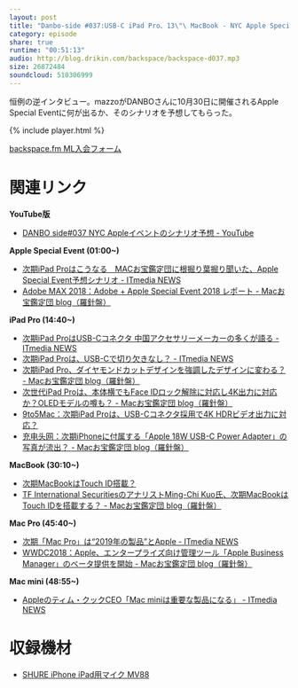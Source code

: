```yaml
---
layout: post
title: "Danbo-side #037:USB-C iPad Pro、13\"\ MacBook - NYC Apple Special Eventのシナリオを予想する"
category: episode
share: true
runtime: "00:51:13"
audio: http://blog.drikin.com/backspace/backspace-d037.mp3
size: 26872484
soundcloud: 510306999
---
```


恒例の逆インタビュー。mazzoがDANBOさんに10月30日に開催されるApple Special Eventに何が出るか、そのシナリオを予想してもらった。

{% include player.html %}

[backspace.fm ML入会フォーム](http://backspace.us11.list-manage.com/subscribe?u=09c933bd3997c1d16dbed156a&id=84b6529b91)

# 関連リンク
**YouTube版**
* [DANBO side#037 NYC Appleイベントのシナリオ予想 - YouTube](https://youtu.be/gofCi5Pduig)

**Apple Special Event (01:00~)**
* [次期iPad Proはこうなる　MACお宝鑑定団に根掘り葉掘り聞いた、Apple Special Event予想シナリオ - ITmedia NEWS](http://www.itmedia.co.jp/news/articles/1810/20/news016.html)
* [Adobe MAX 2018：Adobe + Apple Special Event 2018 レポート - Macお宝鑑定団 blog（羅針盤）](http://www.macotakara.jp/blog/report/entry-36005.html)

**iPad Pro (14:40~)**
* [次期iPad ProはUSB-Cコネクタ 中国アクセサリーメーカーの多くが語る - ITmedia NEWS](http://www.itmedia.co.jp/news/articles/1810/19/news137.html)
* [次期iPad Proは、USB-Cで切り欠きなし？ - ITmedia NEWS](http://www.itmedia.co.jp/news/articles/1810/09/news106.html)
* [次期iPad Pro、ダイヤモンドカットデザインを強調したデザインに変わる？ - Macお宝鑑定団 blog（羅針盤）](http://www.macotakara.jp/blog/rumor/entry-35399.html)
* [次世代iPad Proは、本体横でもFace IDロック解除に対応し4K出力に対応か？OLEDモデルの噂も？ - Macお宝鑑定団 blog（羅針盤）](http://www.macotakara.jp/blog/rumor/entry-35787.html)
* [9to5Mac：次期iPad Proは、USB-Cコネクタ採用で4K HDRビデオ出力に対応？](http://www.macotakara.jp/blog/rumor/entry-35933.html)
* [充电头网：次期iPhoneに付属する「Apple 18W USB-C Power Adapter」の写真が流出？ - Macお宝鑑定団 blog（羅針盤）](http://www.macotakara.jp/blog/rumor/entry-35267.html)

**MacBook (30:10~)**
* [次期MacBookはTouch ID搭載？](http://www.itmedia.co.jp/news/articles/1809/11/news055.html)
* [TF International SecuritiesのアナリストMing-Chi Kuo氏、次期MacBookはTouch IDを搭載する？ - Macお宝鑑定団 blog（羅針盤）](http://www.macotakara.jp/blog/rumor/entry-35686.html)

**Mac Pro (45:40~)**
* [次期「Mac Pro」は“2019年の製品”とApple - ITmedia NEWS](http://www.itmedia.co.jp/news/articles/1804/06/news054.html)
* [WWDC2018：Apple、エンタープライズ向け管理ツール「Apple Business Manager」のベータ提供を開始 - Macお宝鑑定団 blog（羅針盤）](http://www.macotakara.jp/blog/report/entry-35122.html)

**Mac mini (48:55~)**
* [Appleのティム・クックCEO「Mac miniは重要な製品になる」 - ITmedia NEWS](http://www.itmedia.co.jp/news/articles/1710/20/news061.html)

# 収録機材

* [SHURE iPhone iPad用マイク MV88](http://amzn.to/1UpQQIG)
